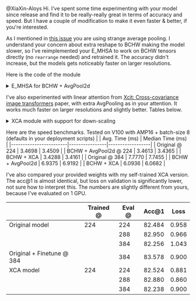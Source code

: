 @XiaXin-Aloys 
Hi. I've spent some time experimenting with your model since release and find it to be really-really great in terms of accuracy and speed. But I have a couple of modification to make it even faster & better, if you're interested. 

As I mentioned in [this issue](https://github.com/bytedance/Next-ViT/issues/2) you are using strange average pooling. I understand your concern about extra reshape to BCHW making the model slower, so I've reimplemented your E_MHSA to work on BCHW tensors directly (no `rearrange` needed) and retrained it. The accuracy didn't increase, but the models gets noticeably faster on larger resolutions. 

Here is the code of the module

<details>
  <summary>E_MHSA for BCHW + AvgPool2d </summary>
  
  ```python
  class E_MHSA(nn.Module):
    """
    Efficient Multi-Head Self Attention for BCHW input and proper AvgPool 
    """
    def __init__(self, dim, out_dim=None, head_dim=32, qkv_bias=True, qk_scale=None,
                 attn_drop=0, proj_drop=0., sr_ratio=1):
        super().__init__()
        self.dim = dim
        self.out_dim = out_dim if out_dim is not None else dim
        self.num_heads = self.dim // head_dim
        self.scale = qk_scale or head_dim ** -0.5
        self.q = nn.Conv2d(dim, self.dim, kernel_size=1, bias=qkv_bias)
        self.k = nn.Conv2d(dim, self.dim, kernel_size=1, bias=qkv_bias)
        self.v = nn.Conv2d(dim, self.dim, kernel_size=1, bias=qkv_bias)
        self.proj = nn.Conv2d(self.dim, self.out_dim, kernel_size=1)
        self.attn_drop = nn.Dropout(attn_drop)
        self.proj_drop = nn.Dropout(proj_drop)

        self.sr_ratio = sr_ratio
        if sr_ratio > 1:
            self.sr = nn.AvgPool2d(kernel_size=sr_ratio, stride=sr_ratio)
            self.norm = nn.BatchNorm2d(dim, eps=NORM_EPS)
        self.is_bn_merge = False
    def merge_bn(self, pre_bn):
        merge_pre_bn(self.q, pre_bn)
        if self.sr_ratio > 1:
            merge_pre_bn(self.k, pre_bn, self.norm)
            merge_pre_bn(self.v, pre_bn, self.norm)
        else:
            merge_pre_bn(self.k, pre_bn)
            merge_pre_bn(self.v, pre_bn)
        self.is_bn_merge = True
    def forward(self, x):
        B, C, H, W = x.shape
        q = self.q(x)
        # -> [B, Hd, C', N] -> [B, Hd, N, C']
        q = q.reshape(B, self.num_heads, C // self.num_heads, -1).transpose(-1, -2)

        if self.sr_ratio > 1:
            x_ = self.sr(x)
            if not torch.onnx.is_in_onnx_export() and not self.is_bn_merge:
                x_ = self.norm(x_)
            k = self.k(x_)
            # -> [B, Hd, C', N]
            k = k.reshape(B, self.num_heads, C // self.num_heads, -1)
            v = self.v(x_)
            # -> [B, Hd, C', N]
            v = v.reshape(B, self.num_heads, C // self.num_heads, -1)
        else:
            k = self.k(x)
            k = k.reshape(B, self.num_heads, C // self.num_heads, -1)
            v = self.v(x)
            v = v.reshape(B, self.num_heads, C // self.num_heads, -1)
        # [B, Hd, N, C'] @ [B, Hd, C', Npool] -> [B, Hd, N, Npool]
        attn = (q @ k) * self.scale
        attn = attn.softmax(dim=-1)
        attn = self.attn_drop(attn)

        # [B, Hd, C', Npool] @ [B, Hd, Npool, N] -> [B, Hd, C', N]
        x = (v @ attn.transpose(-1, -2)).reshape(B, C, H, W)
        x = self.proj(x)
        x = self.proj_drop(x)
        return x
  ```
  
</details>


I've also experimented with linear attention from [Xcit: Cross-covariance image transformers](https://arxiv.org/abs/2106.09681) paper, with extra AvgPooling as in your attention. It works much faster on larger resolutions and slightly better. Tables below. 

<details>
  <summary>XCA module with support for down-scaling </summary>

  ```python
  class XCA_mod(nn.Module):
    """Cross-Covariance Attention (XCA)
    Operation where the channels are updated using a weighted sum. The weights are obtained from the (softmax
    normalized) Cross-covariance matrix (Q^T \\cdot K \\in d_h \\times d_h)
    This could be viewed as dynamic 1x1 convolution
    """

    def __init__(self, dim, head_dim=32, qkv_bias=True, downscale_factor: int = 1):
        super().__init__()
        self.num_heads = dim // head_dim
        self.temperature = nn.Parameter(torch.ones(self.num_heads, 1, 1))
        self.qk = conv1x1(dim, dim * 2, bias=qkv_bias)
        self.v = conv1x1(dim, dim, bias=qkv_bias)
        self.proj = nn.Sequential(conv1x1(dim, dim, bias=True))
        self.downscale_factor = downscale_factor
        if downscale_factor > 1:
            self.down = nn.AvgPool2d(kernel_size=downscale_factor)
            self.norm = nn.BatchNorm2d(dim, eps=NORM_EPS)

    def forward(self, x):
        B, C, H, W = x.shape
        # C` == channels per head, Hd == num heads
        # -> x B x Hd x C` x N
        v = self.v(x).reshape(B, self.num_heads, C // self.num_heads, -1)

        x_ = self.norm(self.down(x))  if self.downscale_factor > 1 else x
        # -> x B x Hd x C` x N_small
        q, k = self.qk(x_).reshape(B, 2, self.num_heads, C // self.num_heads, -1).unbind(dim=1)

        # Paper section 3.2 l2-Normalization and temperature scaling
        q = F.normalize(q, dim=-1)
        k = F.normalize(k, dim=-1)
        # -> B x Hd x C` x C`
        attn = (q @ k.transpose(-2, -1)) * self.temperature
        attn = attn.softmax(dim=-1)

        # B x Hd x C` x C` @ B x Hd x C` x H*W -> B x C x H x W
        x_out = (attn @ v).reshape(B, C, H, W)
        x_out = self.proj(x_out)
        return x_out

    def merge_bn(self, pre_bn):
        raise NotImplemented

  ```
  
</details>

Here are the speed benchmarks. Tested on V100 with AMP16 + batch-size 8 (defaults in your deployment scripts)
|                        | Avg. Time (ms) | Median Time (ms) |
|------------------------|----------------|------------------|
| Original @ 224         | 3.4698         | 3.4509           |
| BCHW + AvgPool2d @ 224 | 3.4613         | 3.4365           |
| BCHW + XCA             | 3.4288         | 3.4161           |
| Original @ 384         | 7.7770         | 7.7455           |
| BCHW + AvgPool2d       | 6.9375         | 6.9192           |
| BCHW + XCA             | 6.0936         | 6.0682           |


I've also compared your provided weights with my self-trained XCA version. The acc@1 is almost identical, but loss on validation is significantly lower, not sure how to interpret this. The numbers are slightly different from yours, because I've evaluated on 1 GPU.

|                           | Trained @ | Eval @ | Acc@1  | Loss  |
|---------------------------|-----------|--------|--------|-------|
| Original model            | 224       | 224    | 82.484 | 0.958 |
|                           |           | 288    | 82.950 | 0.966 |
|                           |           | 384    | 82.256 | 1.043 |
| Original + Finetune @ 384 |           | 384    | 83.578 | 0.900 |
| XCA model                 | 224       | 224    | 82.524 | 0.881 |
|                           |           | 288    | 82.880 | 0.860 |
|                           |           | 384    | 82.238 | 0.900 |